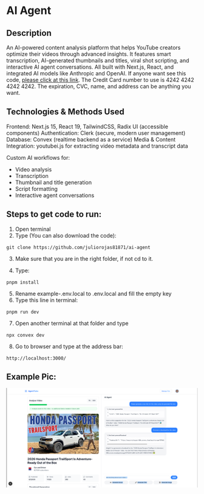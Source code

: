 # AI Agent

## Description

An AI-powered content analysis platform that helps YouTube creators optimize their videos through advanced insights. It features smart transcription, AI-generated thumbnails and titles, viral shot scripting, and interactive AI agent conversations. All built with Next.js, React, and integrated AI models like Anthropic and OpenAI.
If anyone want see this code, [please click at this link](https://ai-agent-n7654qqpz-juliorojas81871s-projects.vercel.app). The Credit Card number to use is 4242 4242 4242 4242. The expiration, CVC, name, and address can be anything you want.

## Technologies & Methods Used

Frontend: Next.js 15, React 19, TailwindCSS, Radix UI (accessible components)
Authentication: Clerk (secure, modern user management)
Database: Convex (realtime backend as a service)
Media & Content Integration: youtubei.js for extracting video metadata and transcript data

Custom AI workflows for:
* Video analysis
* Transcription
* Thumbnail and title generation
* Script formatting
* Interactive agent conversations

## Steps to get code to run:
1. Open terminal
2. Type (You can also download the code):
```
git clone https://github.com/juliorojas81871/ai-agent
```

3. Make sure that you are in the right folder, if not cd to it.

4. Type:
```
pnpm install
```
5. Rename example-.env.local to .env.local and fill the empty key
6. Type this line in terminal:
```
pnpm run dev
```
7. Open another terminal at that folder and type
```
npx convex dev
```
8. Go to browser and type at the address bar:
```
http://localhost:3000/
```

## Example Pic:
![Notes Example Pic](https://raw.githubusercontent.com/juliorojas81871/ai-agent/main/public/main.png)


